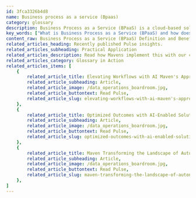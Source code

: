 ```yaml
---
id: 3fca3326b4d8
name: Business process as a service (Bpaas)
category: glossary
description: Business Process as a Service (BPaaS) is a cloud-based solution that enhances productivity, offers cost-effectiveness, and provides scalable operations, enabling businesses to align with industry practices and rapidly adapt to market changes.
key_words: ["What is Business Process as a Service (BPaaS) and how does it work", "How does BPaaS differ from traditional BPO models", "What are the benefits of using BPaaS for inventory control and client management", "Can BPaaS integrate with other cloud services like SaaS", "PaaS", "and IaaS", "What makes BPaaS a cost-effective solution for businesses", "How does BPaaS improve productivity and customer experience", "In what ways can BPaaS scale during peak business periods", "How does BPaaS help with the launch of new products and services", "What industries can benefit from implementing BPaaS solutions", "How does Maven Technologies enhance business operations with BPaaS."]
content_raw: Business Process as a Service (BPaaS) Definition and Benefits Business Process as a Service, or BPaaS, is a cutting-edge subtype of Business Process Outsourcing (BPO), delivered based on a cloud services model. This dynamic service is intricately configured to interact with other digital services such as SaaS, PaaS, and IaaS to create streamlined business solutions. Maven Technologies ensures that BPaaS provides businesses with the necessary human resources, processes, and state-of-the-art technology to operate as a pay-per-use service by leveraging the accessibility and efficiency of cloud systems. BPaaS empowers businesses to advance in unison with industry best practices and technological breakthroughs. With its innate flexibility and agility, this service enables businesses to effortlessly augment their process services during peak periods, and expedite the launch of new products and services. BPaaS offers vast business benefits 1. Enhanced Productivity Leveraging BPaaS, businesses can manage operations, ranging from inventory control to client management, in an automated and streamlined manner using advanced cloud technology. BPaaS is designed for universal application across industries, providing flexible and repeatable solutions, resulting in boosted efficiency and a superior customer experience. 2. Cost Effectiveness BPaaS enables businesses to leverage the latest digital tools, technologies, processes, and talent without the sizable capital expenditure traditionally associated with such enhancements. By employing BPaaS, businesses shift to a pay-per-use consumption model, significantly reducing the total cost of ownership. 3. Scalability BPaaS is inimitably adaptable and can scale-up on-demand during peak workload periods. Its inherent configurability, applicable across various business sectors, in conjunction with other foundational cloud services, facilitates optimization of its cloud foundation to adjust according to fluctuations in business process needs. With Maven Technologies, businesses can unlock productivity and experience the transformative benefits of elite technologies executed by seasoned professionals. Experience scalable value with BPaaS and see your business thrive in the modern world.
related_articles_heading: Recently published Pulse insights.
related_articles_subheading: Practical Application
related_articles_description: Read how Mavens implement this with our clients.
related_articles_category: Glossary in Action
related_articles_items: [
	{
		related_article_title: Elevating Workflows with AI Maven's Approach,
		related_article_subheading: Article,
		related_article_image: /data_operations_boardroom.jpg,
		related_article_buttontext: Read Pulse,
		related_article_slug: elevating-workflows-with-ai-maven's-approach
	},
	{
		related_article_title: Optimized Outcomes with AI-Enabled Solutions,
		related_article_subheading: Article,
		related_article_image: /data_operations_boardroom.jpg,
		related_article_buttontext: Read Pulse,
		related_article_slug: optimized-outcomes-with-ai-enabled-solutions
	},
	{
		related_article_title: Maven Transforming the Landscape of Autonomous Vehicles,
		related_article_subheading: Article,
		related_article_image: /data_operations_boardroom.jpg,
		related_article_buttontext: Read Pulse,
		related_article_slug: maven-transforming-the-landscape-of-autonomous-vehicles
	},
]
---
```

